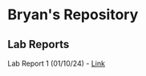 # Bryan's Repository

## Lab Reports
Lab Report 1 (01/10/24) - [Link](https://bryab-edu.github.io/cse15l-lab-reports/report1.html)
